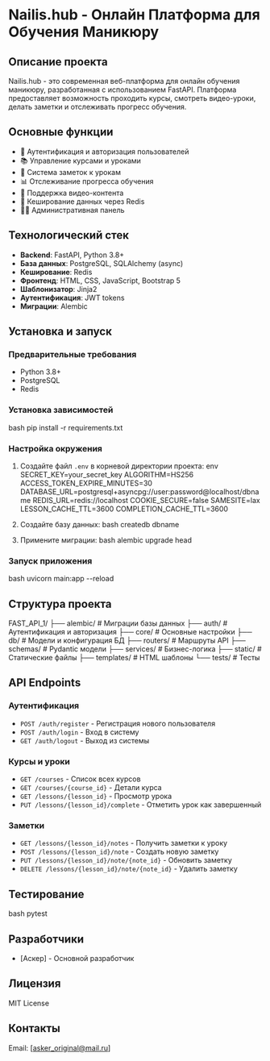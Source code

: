 # Nailis.hub - Онлайн Платформа для Обучения Маникюру
## Описание проекта
Nailis.hub - это современная веб-платформа для онлайн обучения маникюру, разработанная с использованием FastAPI. Платформа предоставляет возможность проходить курсы, смотреть видео-уроки, делать заметки и отслеживать прогресс обучения.
## Основные функции
- 🔐 Аутентификация и авторизация пользователей
- 📚 Управление курсами и уроками
- 📝 Система заметок к урокам
- 📊 Отслеживание прогресса обучения
- 🎥 Поддержка видео-контента
- 💾 Кеширование данных через Redis
- 👩‍💼 Административная панель
## Технологический стек
- **Backend**: FastAPI, Python 3.8+
- **База данных**: PostgreSQL, SQLAlchemy (async)
- **Кеширование**: Redis
- **Фронтенд**: HTML, CSS, JavaScript, Bootstrap 5
- **Шаблонизатор**: Jinja2
- **Аутентификация**: JWT tokens
- **Миграции**: Alembic
## Установка и запуск
### Предварительные требования
- Python 3.8+
- PostgreSQL
- Redis
### Установка зависимостей
bash
pip install -r requirements.txt



### Настройка окружения
1. Создайте файл `.env` в корневой директории проекта:
env
SECRET_KEY=your_secret_key
ALGORITHM=HS256
ACCESS_TOKEN_EXPIRE_MINUTES=30
DATABASE_URL=postgresql+asyncpg://user:password@localhost/dbname
REDIS_URL=redis://localhost
COOKIE_SECURE=false
SAMESITE=lax
LESSON_CACHE_TTL=3600
COMPLETION_CACHE_TTL=3600



2. Создайте базу данных:
bash
createdb dbname



3. Примените миграции:
bash
alembic upgrade head



### Запуск приложения
bash
uvicorn main:app --reload



## Структура проекта
FAST_API_1/
├── alembic/              # Миграции базы данных
├── auth/                 # Аутентификация и авторизация
├── core/                 # Основные настройки
├── db/                   # Модели и конфигурация БД
├── routers/             # Маршруты API
├── schemas/             # Pydantic модели
├── services/            # Бизнес-логика
├── static/              # Статические файлы
├── templates/           # HTML шаблоны
└── tests/               # Тесты



## API Endpoints
### Аутентификация
- `POST /auth/register` - Регистрация нового пользователя
- `POST /auth/login` - Вход в систему
- `GET /auth/logout` - Выход из системы
### Курсы и уроки
- `GET /courses` - Список всех курсов
- `GET /courses/{course_id}` - Детали курса
- `GET /lessons/{lesson_id}` - Просмотр урока
- `PUT /lessons/{lesson_id}/complete` - Отметить урок как завершенный
### Заметки
- `GET /lessons/{lesson_id}/notes` - Получить заметки к уроку
- `POST /lessons/{lesson_id}/note` - Создать новую заметку
- `PUT /lessons/{lesson_id}/note/{note_id}` - Обновить заметку
- `DELETE /lessons/{lesson_id}/note/{note_id}` - Удалить заметку
## Тестирование
bash
pytest



## Разработчики
- [Аскер] - Основной разработчик
## Лицензия
MIT License
## Контакты
Email: [asker_original@mail.ru]